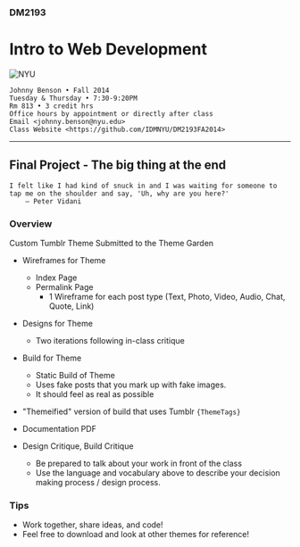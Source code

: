 ### DM2193

# Intro to Web Development

![NYU](http://j-hnnybens-n.com/capture/imami.png)

    Johnny Benson • Fall 2014
    Tuesday & Thursday • 7:30-9:20PM
    Rm 813 • 3 credit hrs
    Office hours by appointment or directly after class
    Email <johnny.benson@nyu.edu>
    Class Website <https://github.com/IDMNYU/DM2193FA2014>

---

## Final Project - The big thing at the end

    I felt like I had kind of snuck in and I was waiting for someone to tap me on the shoulder and say, 'Uh, why are you here?'
        — Peter Vidani

### Overview

Custom Tumblr Theme
Submitted to the Theme Garden

* Wireframes for Theme
  * Index Page
  * Permalink Page
    * 1 Wireframe for each post type (Text, Photo, Video, Audio, Chat, Quote, Link)
* Designs for Theme
  * Two iterations following in-class critique
* Build for Theme
  * Static Build of Theme
  * Uses fake posts that you mark up with fake images. 
  * It should feel as real as possible
* "Themeified" version of build that uses Tumblr `{ThemeTags}`
* Documentation PDF

* Design Critique, Build Critique
  * Be prepared to talk about your work in front of the class
  * Use the language and vocabulary above to describe your decision making process / design process.

### Tips

* Work together, share ideas, and code!
* Feel free to download and look at other themes for reference!
